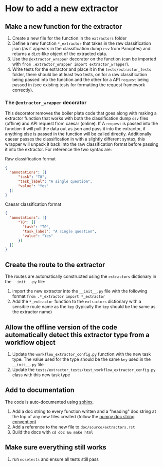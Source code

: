 # How to add a new extractor

## Make a new function for the extractor

1. Create a new file for the function in the `extractors` folder
2. Define a new function `*_extractor` that takes in the raw classification json (as it appears in the classification dump `csv` from Panoptes) and returns a `dict`-like object of the extracted data.
3. Use the `@extractor_wrapper` decorator on the function (can be imported with `from .extractor_wrapper import extractor_wrapper`).
4. Write tests for the extractor and place it in the `tests/extractor_tests` folder, there should be at least two tests, on for a raw classification being passed into the function and the other for a API `request` being passed in (see existing tests for formatting the request framework correctly).

### The `@extractor_wrapper` decorator

This decorator removes the boiler plate code that goes along with making a extractor function that works with both the classification dump `csv` files (offline) and API request from caesar (online).  If A `request` is passed into the function it will pull the data out as json and pass it into the extractor, if anything else is passed in the function will be called directly.  Additionally caesar passes the classification in with a slightly different syntax, this wrapper will unpack it back into the raw classification format before passing it into the extractor.  For reference the two syntax are:

Raw classification format
```json
{
  "annotations": [{
      "task": "T0",
      "task_label": "A single question",
      "value": "Yes"
  }]
}
```

Caesar classification format
```json
{
  "annotations": [{
      "T0": [{
        "task": "T0",
        "task_label": "A single question",
        "value": "Yes"
      }]
  }]
}
```

## Create the route to the extractor
The routes are automatically constructed using the `extractors` dictionary in the `__init__.py` file:

1. import the new extractor into the `__init__.py` file with the following format `from .*_extractor import *_extractor`
2. Add the `*_extractor` function to the `extractors` dictionary with a sensible route name as the `key` (typically the `key` should be the same as the extractor name)

## Allow the offline version of the code automatically detect this extractor type from a workflow object

1. Update the `workflow_extractor_config.py` function with the new task type.  The value used for the type should be the same `key` used in the `__init__.py` file
2. Update the `tests/extractor_tests/test_workflow_extractor_config.py` class with this new task type

## Add to documentation
The code is auto-documented using [sphinx](http://www.sphinx-doc.org/en/stable/index.html).

1. Add a doc string to every function written and a "heading" doc string at the top of any new files created (follow the [numpy doc string convention](https://github.com/numpy/numpy/blob/master/doc/HOWTO_DOCUMENT.rst.txt))
2. Add a reference to the new file to `doc/source/extractors.rst`
3. Build the docs with `cd doc && make html`

## Make sure everything still works
1. run `nosetests` and ensure all tests still pass
